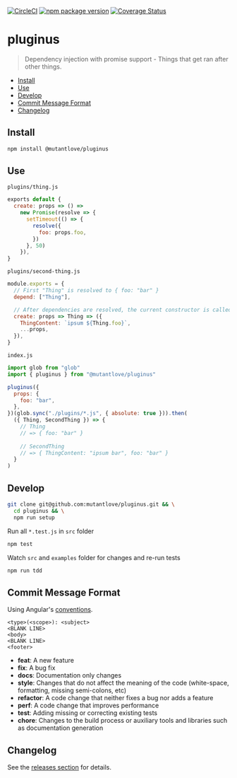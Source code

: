 <!-- markdownlint-disable first-line-h1 line-length -->

[![CircleCI](https://circleci.com/gh/mutantlove/pluginus.svg?style=svg)](https://circleci.com/gh/mutantlove/pluginus)
[![npm package version](https://badge.fury.io/js/%40mutantlove%2Fpluginus.svg)](https://badge.fury.io/js/%40mutantlove%2Fpluginus)
[![Coverage Status](https://coveralls.io/repos/github/mutantlove/pluginus/badge.svg)](https://coveralls.io/github/mutantlove/pluginus)

# pluginus

> Dependency injection with promise support - Things that get ran after other things.

<!-- vim-markdown-toc GFM -->

* [Install](#install)
* [Use](#use)
* [Develop](#develop)
* [Commit Message Format](#commit-message-format)
* [Changelog](#changelog)

<!-- vim-markdown-toc -->

## Install

```bash
npm install @mutantlove/pluginus
```

## Use

`plugins/thing.js`

```js
exports default {
  create: props => () =>
    new Promise(resolve => {
      setTimeout(() => {
        resolve({
          foo: props.foo,
        })
      }, 50)
    }),
}
```

`plugins/second-thing.js`

```js
module.exports = {
  // First "Thing" is resolved to { foo: "bar" }
  depend: ["Thing"],

  // After dependencies are resolved, the current constructor is called
  create: props => Thing => ({
    ThingContent: `ipsum ${Thing.foo}`,
    ...props,
  }),
}
```

`index.js`

```js
import glob from "glob"
import { pluginus } from "@mutantlove/pluginus"

pluginus({
  props: {
    foo: "bar",
  },
})(glob.sync("./plugins/*.js", { absolute: true })).then(
  ({ Thing, SecondThing }) => {
    // Thing
    // => { foo: "bar" }
  
    // SecondThing
    // => { ThingContent: "ipsum bar", foo: "bar" }
  }
)
```

## Develop

```bash
git clone git@github.com:mutantlove/pluginus.git && \
  cd pluginus && \
  npm run setup
```

Run all `*.test.js` in `src` folder

```bash
npm test
```

Watch `src` and `examples` folder for changes and re-run tests

```bash
npm run tdd
```

## Commit Message Format

Using Angular's [conventions](https://github.com/angular/angular.js/blob/master/DEVELOPERS.md#-git-commit-guidelines).

```text
<type>(<scope>): <subject>
<BLANK LINE>
<body>
<BLANK LINE>
<footer>
```

* **feat**: A new feature
* **fix**: A bug fix
* **docs**: Documentation only changes
* **style**: Changes that do not affect the meaning of the code (white-space, formatting, missing semi-colons, etc)
* **refactor**: A code change that neither fixes a bug nor adds a feature
* **perf**: A code change that improves performance
* **test**: Adding missing or correcting existing tests
* **chore**: Changes to the build process or auxiliary tools and libraries such as documentation generation

## Changelog

See the [releases section](https://github.com/mutantlove/pluginus/releases) for details.
